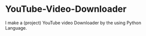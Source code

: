 # YouTube-Video-Downloader
I make a (project) YouTube video Downloader by the using Python Language.
